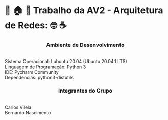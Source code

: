 # :tada: :house: :star2: Trabalho da AV2 - Arquitetura de Redes: :nerd_face: :coffee:
<p></p>
<h3 align="center">Ambiente de Desenvolvimento</h1>
<br>Sistema Operacional: Lubuntu 20.04 (Ubuntu 20.04.1 LTS)
<br>Linguagem de Programação: Python 3
<br>IDE: Pycharm Community
<br>Dependencias: python3-distutils
<h3 align="center">Integrantes do Grupo</h1>
<br> Carlos Vilela
<br>Bernardo Nascimento

